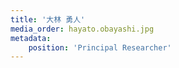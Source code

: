 ```yaml
---
title: '大林 勇人'
media_order: hayato.obayashi.jpg
metadata:
    position: 'Principal Researcher'
---
```


